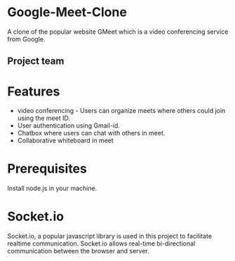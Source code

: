 # Google-Meet-Clone

A clone of the popular website GMeet which is a video conferencing service from Google.

## Project team

# Features

* video conferencing - Users can organize meets where others could join using the meet ID.
* User authentication using Gmail-id.
* Chatbox where users can chat with others in meet.
* Collaborative whiteboard in meet

# Prerequisites
Install node.js in your machine.

# Socket.io
Socket.io, a popular javascript library is used in this project to facilitate realtime communication. Socket.io allows real-time bi-directional communication between the browser and server.


